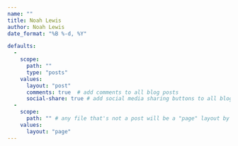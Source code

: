 ```yaml
---
name: ""
title: Noah Lewis
author: Noah Lewis
date_format: "%B %-d, %Y"

defaults:
  -
    scope:
      path: ""
      type: "posts"
    values:
      layout: "post"
      comments: true  # add comments to all blog posts
      social-share: true # add social media sharing buttons to all blog posts
  -
    scope:
      path: "" # any file that's not a post will be a "page" layout by default
    values:
      layout: "page"
---
```

